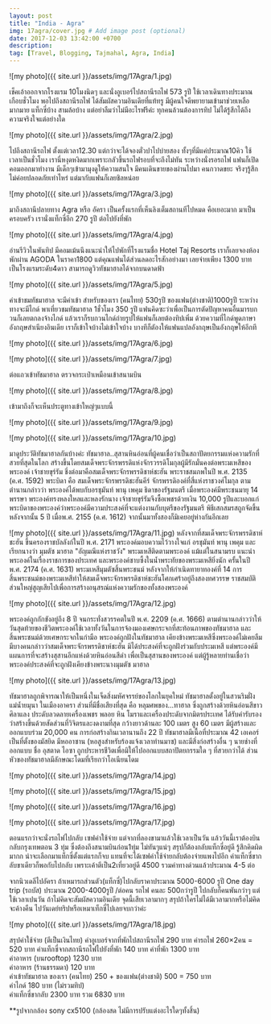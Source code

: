 ```yaml
---
layout: post
title: "India - Agra"
img: 17agra/cover.jpg # Add image post (optional)
date: 2017-12-03 13:42:00 +0700
description:
tag: [Travel, Blogging, Tajmahal, Agra, India]
---
```


![my photo]({{ site.url }}/assets/img/17Agra/1.jpg)

เช็คเอ้าออกจากโรงแรม 10โมงนิดๆ และนั่งอูเบอร์ไปสถานีรถไฟ 573 รูปี ใช้เวลาเดินทางประมาณเกือบชั่วโมง
พอไปถึงสถานีรถไฟ ได้สัมผัสความอินเดียที่แท้ทรู  มีผู้คนใจดีพยายามเข้ามาช่วยเหลือมากมาย แท็กซี่บ้าง สามล้อบ้าง แต่อย่าลืมว่าไม่มีอะไรฟรีค่ะ ทุกคนล้วนต้องการทิป ไม่ได้รู้สีกได้ถึงความจริงใจแต่อย่างใด   

![my photo]({{ site.url }}/assets/img/17Agra/2.jpg)

ไปถึงสถานีรถไฟ ตั้งแต่เวลา12.30 แต่กว่าจะได้จองตั๋วปาไปบ่ายสอง ทั้งๆที่มีแค่ประมาณ10คิว ใช้เวลาเป็นชั่วโมง เรานี่หงุดหงิดมากเพราะกลัวขึ้นรถไฟรอบที่จะถึงไม่ทัน ระหว่างนั่งรอรถไฟ  แฟนก็เปิดคอมออกมาทำงาน มีเด็กๆเข้ามามุงดูให้ความสนใจ มีคนเดินขายของผ่านไปมา คนกวาดขยะ จริงๆรู้สึกไม่ค่อยปลอดภัยเท่าไหร่ แต่มากับแฟนก็เลยชิลหน่อย

![my photo]({{ site.url }}/assets/img/17Agra/3.jpg)

มาถึงสถานีปลายทาง Agra หรือ อัครา เป็นครั้งแรกที่เห็นลิงเต็มสถานทีไปหมด คือเยอะมาก มาเป็นครอบครัว เรานั่งแท็กซี่อีก 270 รูปี ต่อไปยังที่พัก

![my photo]({{ site.url }}/assets/img/17Agra/4.jpg)

อ่านรีวิวในพันทิป มีคอมเม้นนึงแนะนำให้ไปพักที่โรงแรมชื่อ Hotel Taj Resorts เราก็เลยจองห้องพักผ่าน AGODA ในราคา1800 แต่คุณแฟนได้ส่วนลดอะไรสักอย่างมา เลยจ่ายเพียง 1300 บาท เป็นโรงแรมระดับ4ดาว สามารถดูวิวทัชมาฮาลได้จากบนดาดฟ้า

![my photo]({{ site.url }}/assets/img/17Agra/5.jpg)

ค่าเข้าชมทัชมาฮาล จะมีค่าเข้า สำหรับของเรา (คนไทย) 530รูปี ของแฟน(ต่างชาติ)1000รูปี
ระหว่างทางจะมีไกด์ พาเที่ยวชมทัชมาฮาล 1ชั่วโมง 350 รูปี แฟนคิดซะว่าเพื่อเป็นการตัดปัญหาคนอื่นมารบกวนก็เลยตกลงจ้างไกด์ แล้วเราก็รบกวนไกด์ถ่ายรูปให้แฟนก็เลยต้องทิปเพิ่ม ด้วยความที่ไกด์พูดภาษาอังกฤษสำเนียงอินเดีย เราก็เข้าใจบ้างไม่เข้าใจบ้าง บางทีก็ตัองให้แฟนแปลอังกฤษเป็นอังกฤษให้อีกที

![my photo]({{ site.url }}/assets/img/17Agra/6.jpg)

![my photo]({{ site.url }}/assets/img/17Agra/7.jpg)

ต่อแถวเข้าทัชมาฮาล ตรวจกระเป๋าเหมือนเข้าสนามบิน

![my photo]({{ site.url }}/assets/img/17Agra/8.jpg)

เข้ามาถึงก็จะเห็นประตูทางเข้าใหญ่ๆแบบนี้

![my photo]({{ site.url }}/assets/img/17Agra/9.jpg)

![my photo]({{ site.url }}/assets/img/17Agra/10.jpg)

มาดูประวัติทัชมาฮาลกันบ้างค่ะ  ทัชมาฮาล..สุสานหินอ่อนที่ผู้คนเชื่อว่าเป็นสถาปัตยกรรมแห่งความรักที่สวยที่สุดในโลก สร้างขึ้นโดยสมเด็จพระจักรพรรดิแห่งจักรวรรดิโมกุลผู้มีรักมั่นคงต่อพระมเหสีของพระองค์ เจ้าชายขุร์รัม ชึ่งต่อมาคือสมเด็จพระจักรพรรดิชาห์ชะฮัน พระราชสมภพในปี พ.ศ. 2135 (ค.ศ. 1592) พระบิดา คือ สมเด็จพระจักรพรรดิชะฮันคีร์ จักรพรรดิองค์ที่สี่แห่งราชวงศ์โมกุล ตามตำนานกล่าวว่า พระองค์ได้พบกับอรชุมันท์ พานุ เพคุม ธิดาของรัฐมนตรี เมื่อพระองค์มีพระชนมายุ 14 พรรษา พระองค์ทรงหลงใหลและหลงรักนาง เจ้าชายขุร์รัมจึงซื้อเพชรด้วยเงิน 10,000 รูปีและบอกแก่พระบิดาของพระองค์ว่าพระองค์มีความประสงค์ที่จะแต่งงานกับบุตรีของรัฐมนตรี พิธีเสกสมรสถูกจัดขึ้นหลังจากนั้น 5 ปี เมื่อพ.ศ. 2155 (ค.ศ. 1612) จากนั้นมาทั้งสองก็มิเคยอยู่ห่างกันอีกเลย

![my photo]({{ site.url }}/assets/img/17Agra/11.jpg)
หลังจากที่สมเด็จพระจักรพรรดิชาห์ชะฮัน ขึ้นครองราชบัลลังก์ในปี พ.ศ. 2171 พระองค์มอบความไว้วางใจแก่ อรชุมันท์ พานุ เพคุม และเรียกนางว่า มุมตัซ มาฮาล "อัญมณีแห่งราชวัง" พระมเหสีติดตามพระองค์
แม้แต่ในสนามรบ แนะนำพระองค์ในเรื่องราชการของประเทศ และพระองค์ซาบซึ้งในน้ำพระทัยของพระมเหสียิ่งนัก ครั้นในปี พ.ศ. 2174 (ค.ศ. 1631) พระมเหสีมุมตัซสิ้นพระชนม์ หลังจากให้กำเนิดทายาทองค์ที่ 14 การสิ้นพระชนม์ของพระมเหสีทำให้สมเด็จพระจักรพรรดิชาห์ชะฮันโศกเศร้าอยู่ถึงสองทศวรรษ ราชสมบัติส่วนใหญ่สูญเสียไปเพื่อการสร้างอนุสรณ์แห่งความรักของทั้งสองพระองค์

![my photo]({{ site.url }}/assets/img/17Agra/12.jpg)

พระองค์ถูกกักขังอยู่ถึง 8 ปี จนกระทั่งสวรรคตในปี พ.ศ. 2209 (ค.ศ. 1666) ตามตำนานกล่าวว่าให้วันสุดท้ายของชีวิตพระองค์ใช้เวลาทั้งวันในการจ้องมองเศษกระจกที่สะท้อนภาพของทัชมาฮาล และสิ้นพระชนม์ด้วยเศษกระจกในกำมือ พระองค์ถูกฝังในทัชมาฮาล เคียงข้างพระมเหสีซึ่งพระองค์ไม่เคยลืม มีบางคนกล่าวว่าสมเด็จพระจักรพรรดิชาห์ชะฮัน มิได้ประสงค์ที่จะถูกฝังร่วมกับประมเหสี แต่พระองค์มีแผนการที่จะสร้างสุสานอีกแห่งด้วยหินอ่อนสีดำ เพื่อเป็นสุสานของพระองค์ แต่ผู้รู้หลายท่านเชื่อว่าพระองค์ประสงค์ที่จะถูกฝังเคียงข้างพระนางมุมตัซ มาฮาล

![my photo]({{ site.url }}/assets/img/17Agra/13.jpg)

ทัชมาฮาลถูกพิจารณาให้เป็นหนึ่งในเจ็ดสิ่งมหัศจรรย์ของโลกในยุคใหม่ ทัชมาฮาลตั้งอยู่ในสวนริมฝั่งแม่น้ำยมุนา ในเมืองอาครา ส่วนที่มีชื่อเสียงที่สุด คือ หลุมศพของ...ทาฮาล ซึ่งถูกสร้างด้วยหินอ่อนสีขาว ศิลาแลง ประดับลวดลายเครื่องเพชร พลอย หิน โมราและเครื่องประดับจากมิตรประเทศ ได้รับคำรับรองว่าสร้างขึ้นด้วยสัดส่วนที่วิจิตรและงดงามที่สุด กว้างยาวด้านละ 100 เมตร สูง 60 เมตร มีผู้สร้างและออกแบบร่วม 20,000 คน การก่อสร้างกินเวลานานถึง 22 ปี ทัชมาฮาลมีเนื้อที่ประมาณ 42 เอเคอร์ เป็นที่ตั้งของมัสยิด มีหออาซาน (หอสูงสำหรับร้องแจ้งเวลาทำนมาซ) และมีสิ่งก่อสร้างอื่น ๆ นายช่างที่ออกแบบ ชื่อ อุสตาด ไอซา ถูกประหารชีวิตเพื่อมิให้ไปออกแบบสถาปัตยกรรมใด ๆ ที่สวยกว่าได้ ส่วนหัวของทัชมาฮาลมีลักษณะโดมที่เรียกว่าโอเนียนโดม

![my photo]({{ site.url }}/assets/img/17Agra/14.jpg)

![my photo]({{ site.url }}/assets/img/17Agra/15.jpg)

![my photo]({{ site.url }}/assets/img/17Agra/16.jpg)

![my photo]({{ site.url }}/assets/img/17Agra/17.jpg)

ตอนแรกว่าจะนั่งรถไฟไปกลับ เซฟค่าใช้จ่าย แต่จากที่ลองขามาแล้วใช้เวลาเป็นวัน แล้ววันนี้เราต้องบินกลับกรุงเทพตอน 3 ทุ่ม ซึ่งต้องถึงสนามบินก่อน1ทุ่ม ไม่ทันๆแน่ๆ สรุปก็ต้องกลับแท็กซี่อยู่ดี รู้สึกคิดผิดมากก น่าจะเลือกมาแท็กซี่ตั้งแต่แรกก็จบ แทนที่จะได้เซฟค่าใช้จ่ายกลับต้องจ่ายแพงไปอีก ค่าแท็กซี่ขากลับขาเดียวก็พอกับไปกลับ เพราะเค้าตีเป็น2เที่ยวอยู่ดี  4500 รวมค่าทางด่วนแล้วประมาณ 4-5 ต่อ

จากนิวเดลีไปอัครา
ถ้าเหมารถส่วนตัว(แท็กซี่)ไปกลับราคาประมาณ 5000-6000 รูปี
One day trip (รถบัส) ประมาณ 2000-4000รูปี /ต่อคน
รถไฟ คนละ 500กว่ารูปี ไปกลับก็คนพันกว่าๆ แต่ใช้เวลาเปนวัน ถ้าไม่คิดจะสัมผัสความอินเดีย จุดนี้เสียเวลามากๆ
สรุปถ้าใครไม่ได้มีเวลามากหรือไม่คิดจะค้างคืน ไปวันเดย์ทริปหรือเหมาเท็กซี่ไปเลยจบกว่าค่ะ

![my photo]({{ site.url }}/assets/img/17Agra/18.jpg)

สรุปค่าใช้จ่าย (ตีเป็นเงินไทย)
ค่าอูเบอร์จากที่พักไปสถานีรถไฟ 290 บาท
ค่ารถไฟ 260×2คน = 520 บาท
ค่าแท็กซี่จากสถานีรถไฟไปยังที่พัก 140 บาท
ค่าที่พัก 1300 บาท  
ค่าอาหาร (บนrooftop) 1230 บาท    
ค่าอาหาร (ร้านธรรมดา) 120 บาท  
ค่าเข้าทัชมาฮาล ของเรา (คนไทย) 250 + ของแฟน(ต่างชาติ) 500  = 750 บาท  
ค่าไกด์ 180 บาท  (ไม่รวมทิป)  
ค่าแท็กซี่ขากลับ 2300 บาท
รวม 6830 บาท  


**รูปจากกล้อง sony cx5100 (กล้องสด ไม่มีการปรับแต่งอะไรใดๆทั้งสิ้น)
